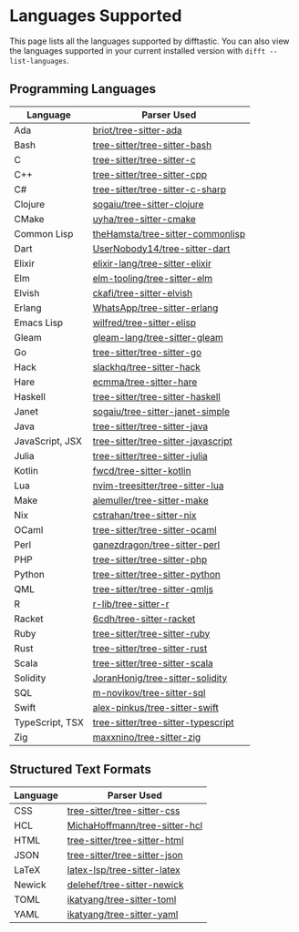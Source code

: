 # Languages Supported

This page lists all the languages supported by difftastic. You can
also view the languages supported in your current installed version
with `difft --list-languages`.

## Programming Languages

| Language        | Parser Used                                                                                 |
|-----------------|---------------------------------------------------------------------------------------------|
| Ada             | [briot/tree-sitter-ada](https://github.com/briot/tree-sitter-ada)                           |
| Bash            | [tree-sitter/tree-sitter-bash](https://github.com/tree-sitter/tree-sitter-bash)             |
| C               | [tree-sitter/tree-sitter-c](https://github.com/tree-sitter/tree-sitter-c)                   |
| C++             | [tree-sitter/tree-sitter-cpp](https://github.com/tree-sitter/tree-sitter-cpp)               |
| C#              | [tree-sitter/tree-sitter-c-sharp](https://github.com/tree-sitter/tree-sitter-c-sharp)       |
| Clojure         | [sogaiu/tree-sitter-clojure](https://github.com/sogaiu/tree-sitter-clojure)                 |
| CMake           | [uyha/tree-sitter-cmake](https://github.com/uyha/tree-sitter-cmake)                         |
| Common Lisp     | [theHamsta/tree-sitter-commonlisp](https://github.com/theHamsta/tree-sitter-commonlisp)     |
| Dart            | [UserNobody14/tree-sitter-dart](https://github.com/UserNobody14/tree-sitter-dart)           |
| Elixir          | [elixir-lang/tree-sitter-elixir](https://github.com/elixir-lang/tree-sitter-elixir)         |
| Elm             | [elm-tooling/tree-sitter-elm](https://github.com/elm-tooling/tree-sitter-elm)               |
| Elvish          | [ckafi/tree-sitter-elvish](https://github.com/ckafi/tree-sitter-elvish)                     |
| Erlang          | [WhatsApp/tree-sitter-erlang](https://github.com/WhatsApp/tree-sitter-erlang)               |
| Emacs Lisp      | [wilfred/tree-sitter-elisp](https://github.com/Wilfred/tree-sitter-elisp)                   |
| Gleam           | [gleam-lang/tree-sitter-gleam](https://github.com/gleam-lang/tree-sitter-gleam)             |
| Go              | [tree-sitter/tree-sitter-go](https://github.com/tree-sitter/tree-sitter-go)                 |
| Hack            | [slackhq/tree-sitter-hack](https://github.com/slackhq/tree-sitter-hack)                     |
| Hare            | [ecmma/tree-sitter-hare](https://git.sr.ht/~ecmma/tree-sitter-hare)                         |
| Haskell         | [tree-sitter/tree-sitter-haskell](https://github.com/tree-sitter/tree-sitter-haskell)       |
| Janet           | [sogaiu/tree-sitter-janet-simple](https://github.com/sogaiu/tree-sitter-janet-simple)       |
| Java            | [tree-sitter/tree-sitter-java](https://github.com/tree-sitter/tree-sitter-java)             |
| JavaScript, JSX | [tree-sitter/tree-sitter-javascript](https://github.com/tree-sitter/tree-sitter-javascript) |
| Julia           | [tree-sitter/tree-sitter-julia](https://github.com/tree-sitter/tree-sitter-julia)           |
| Kotlin          | [fwcd/tree-sitter-kotlin](https://github.com/fwcd/tree-sitter-kotlin)                       |
| Lua             | [nvim-treesitter/tree-sitter-lua](https://github.com/nvim-treesitter/tree-sitter-lua)       |
| Make            | [alemuller/tree-sitter-make](https://github.com/alemuller/tree-sitter-make)                 |
| Nix             | [cstrahan/tree-sitter-nix](https://github.com/cstrahan/tree-sitter-nix)                     |
| OCaml           | [tree-sitter/tree-sitter-ocaml](https://github.com/tree-sitter/tree-sitter-ocaml)           |
| Perl            | [ganezdragon/tree-sitter-perl](https://github.com/ganezdragon/tree-sitter-perl)             |
| PHP             | [tree-sitter/tree-sitter-php](https://github.com/tree-sitter/tree-sitter-php)               |
| Python          | [tree-sitter/tree-sitter-python](https://github.com/tree-sitter/tree-sitter-python)         |
| QML             | [tree-sitter/tree-sitter-qmljs](https://github.com/yuja/tree-sitter-qmljs)                  |
| R               | [r-lib/tree-sitter-r](https://github.com/r-lib/tree-sitter-r)                               |
| Racket          | [6cdh/tree-sitter-racket](https://github.com/6cdh/tree-sitter-racket)                       |
| Ruby            | [tree-sitter/tree-sitter-ruby](https://github.com/tree-sitter/tree-sitter-ruby)             |
| Rust            | [tree-sitter/tree-sitter-rust](https://github.com/tree-sitter/tree-sitter-rust)             |
| Scala           | [tree-sitter/tree-sitter-scala](https://github.com/tree-sitter/tree-sitter-scala)           |
| Solidity        | [JoranHonig/tree-sitter-solidity](https://github.com/JoranHonig/tree-sitter-solidity)       |
| SQL             | [m-novikov/tree-sitter-sql](https://github.com/m-novikov/tree-sitter-sql)                   |
| Swift           | [alex-pinkus/tree-sitter-swift](https://github.com/alex-pinkus/tree-sitter-swift)           |
| TypeScript, TSX | [tree-sitter/tree-sitter-typescript](https://github.com/tree-sitter/tree-sitter-typescript) |
| Zig             | [maxxnino/tree-sitter-zig](https://github.com/maxxnino/tree-sitter-zig)                     |

## Structured Text Formats

| Language | Parser Used                                                                       |
|----------|-----------------------------------------------------------------------------------|
| CSS      | [tree-sitter/tree-sitter-css](https://github.com/tree-sitter/tree-sitter-css)     |
| HCL      | [MichaHoffmann/tree-sitter-hcl](https://github.com/MichaHoffmann/tree-sitter-hcl) |
| HTML     | [tree-sitter/tree-sitter-html](https://github.com/tree-sitter/tree-sitter-html)   |
| JSON     | [tree-sitter/tree-sitter-json](https://github.com/tree-sitter/tree-sitter-json)   |
| LaTeX    | [latex-lsp/tree-sitter-latex](https://github.com/latex-lsp/tree-sitter-latex)     |
| Newick   | [delehef/tree-sitter-newick](https://github.com/delehef/tree-sitter-newick)       |
| TOML     | [ikatyang/tree-sitter-toml](https://github.com/ikatyang/tree-sitter-toml)         |
| YAML     | [ikatyang/tree-sitter-yaml](https://github.com/ikatyang/tree-sitter-yaml)         |

